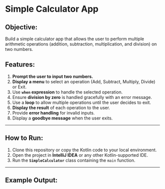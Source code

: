 # Simple Calculator App

## Objective:
Build a simple calculator app that allows the user to perform multiple arithmetic operations (addition, subtraction, multiplication, and division) on two numbers.

## Features:
1. **Prompt the user to input two numbers.**
2. **Display a menu** to select an operation (Add, Subtract, Multiply, Divide) or Exit.
3. Use **`when` expression** to handle the selected operation.
4. Ensure **division by zero** is handled gracefully with an error message.
5. Use a **loop** to allow multiple operations until the user decides to exit.
6. **Display the result** of each operation to the user.
7. Provide **error handling** for invalid inputs.
8. Display a **goodbye message** when the user exits.

---

## How to Run:
1. Clone this repository or copy the Kotlin code to your local environment.
2. Open the project in **IntelliJ IDEA** or any other Kotlin-supported IDE.
3. Run the **`SimpleCalculator`** class containing the `main` function.

---

## Example Output:
